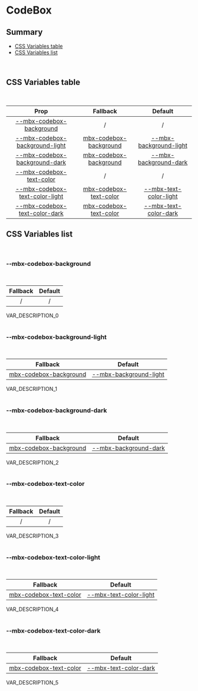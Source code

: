 # CodeBox

## Summary

- [CSS Variables table](#css-variables-table)
- [CSS Variables list](#css-variables-list)

<br>

## CSS Variables table

<br>

| <div style='text-align:center;margin:auto;'>Prop</div> | <div style='text-align:center;margin:auto;'>Fallback</div> | <div style='text-align:center;margin:auto;'>Default</div> |
| ------------------------------------------------------ | ---------------------------------------------------------- | --------------------------------------------------------- |
| <div style='text-align:center;margin:auto;'>[--mbx-codebox-background](#mbx-codebox-background)</div> | <div style='text-align:center;margin:auto;'>/</div> | <div style='text-align:center;margin:auto;'>/</div> |
| <div style='text-align:center;margin:auto;'>[--mbx-codebox-background-light](#mbx-codebox-background-light)</div> | <div style='text-align:center;margin:auto;'>[mbx-codebox-background](#mbx-codebox-background)</div> | <div style='text-align:center;margin:auto;'>[--mbx-background-light](../../../global/index.md#mbx-background-light)</div> |
| <div style='text-align:center;margin:auto;'>[--mbx-codebox-background-dark](#mbx-codebox-background-dark)</div> | <div style='text-align:center;margin:auto;'>[mbx-codebox-background](#mbx-codebox-background)</div> | <div style='text-align:center;margin:auto;'>[--mbx-background-dark](../../../global/index.md#mbx-background-dark)</div> |
| <div style='text-align:center;margin:auto;'>[--mbx-codebox-text-color](#mbx-codebox-text-color)</div> | <div style='text-align:center;margin:auto;'>/</div> | <div style='text-align:center;margin:auto;'>/</div> |
| <div style='text-align:center;margin:auto;'>[--mbx-codebox-text-color-light](#mbx-codebox-text-color-light)</div> | <div style='text-align:center;margin:auto;'>[mbx-codebox-text-color](#mbx-codebox-text-color)</div> | <div style='text-align:center;margin:auto;'>[--mbx-text-color-light](../../../global/index.md#mbx-text-color-light)</div> |
| <div style='text-align:center;margin:auto;'>[--mbx-codebox-text-color-dark](#mbx-codebox-text-color-dark)</div> | <div style='text-align:center;margin:auto;'>[mbx-codebox-text-color](#mbx-codebox-text-color)</div> | <div style='text-align:center;margin:auto;'>[--mbx-text-color-dark](../../../global/index.md#mbx-text-color-dark)</div> |


## CSS Variables list

<br>

### --mbx-codebox-background

<br>


| <div style='text-align:center;margin:auto;'>Fallback</div> | <div style='text-align:center;margin:auto;'>Default</div> |
| ---------------------------------------------------------- | --------------------------------------------------------- |
| <div style='text-align:center;margin:auto;'>/</div> | <div style='text-align:center;margin:auto;'>/</div> |


VAR_DESCRIPTION_0<br><br>
### --mbx-codebox-background-light

<br>


| <div style='text-align:center;margin:auto;'>Fallback</div> | <div style='text-align:center;margin:auto;'>Default</div> |
| ---------------------------------------------------------- | --------------------------------------------------------- |
| <div style='text-align:center;margin:auto;'>[mbx-codebox-background](#mbx-codebox-background)</div> | <div style='text-align:center;margin:auto;'>[--mbx-background-light](../../../global/index.md#mbx-background-light)</div> |


VAR_DESCRIPTION_1<br><br>
### --mbx-codebox-background-dark

<br>


| <div style='text-align:center;margin:auto;'>Fallback</div> | <div style='text-align:center;margin:auto;'>Default</div> |
| ---------------------------------------------------------- | --------------------------------------------------------- |
| <div style='text-align:center;margin:auto;'>[mbx-codebox-background](#mbx-codebox-background)</div> | <div style='text-align:center;margin:auto;'>[--mbx-background-dark](../../../global/index.md#mbx-background-dark)</div> |


VAR_DESCRIPTION_2<br><br>
### --mbx-codebox-text-color

<br>


| <div style='text-align:center;margin:auto;'>Fallback</div> | <div style='text-align:center;margin:auto;'>Default</div> |
| ---------------------------------------------------------- | --------------------------------------------------------- |
| <div style='text-align:center;margin:auto;'>/</div> | <div style='text-align:center;margin:auto;'>/</div> |


VAR_DESCRIPTION_3<br><br>
### --mbx-codebox-text-color-light

<br>


| <div style='text-align:center;margin:auto;'>Fallback</div> | <div style='text-align:center;margin:auto;'>Default</div> |
| ---------------------------------------------------------- | --------------------------------------------------------- |
| <div style='text-align:center;margin:auto;'>[mbx-codebox-text-color](#mbx-codebox-text-color)</div> | <div style='text-align:center;margin:auto;'>[--mbx-text-color-light](../../../global/index.md#mbx-text-color-light)</div> |


VAR_DESCRIPTION_4<br><br>
### --mbx-codebox-text-color-dark

<br>


| <div style='text-align:center;margin:auto;'>Fallback</div> | <div style='text-align:center;margin:auto;'>Default</div> |
| ---------------------------------------------------------- | --------------------------------------------------------- |
| <div style='text-align:center;margin:auto;'>[mbx-codebox-text-color](#mbx-codebox-text-color)</div> | <div style='text-align:center;margin:auto;'>[--mbx-text-color-dark](../../../global/index.md#mbx-text-color-dark)</div> |


VAR_DESCRIPTION_5<br><br>

